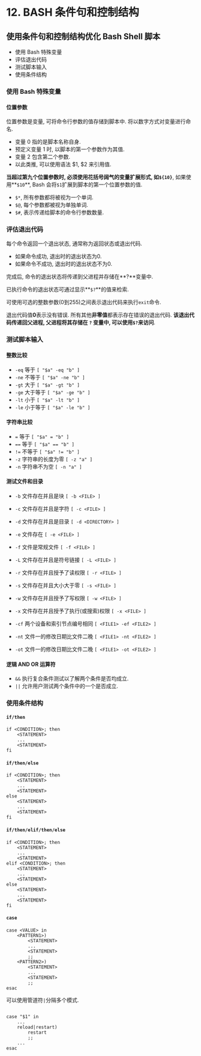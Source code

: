 # 12. BASH 条件句和控制结构

## 使用条件句和控制结构优化 Bash Shell 脚本

* 使用 Bash 特殊变量
* 评估退出代码
* 测试脚本输入
* 使用条件结构

### 使用 Bash 特殊变量

#### 位置参数

位置参数是变量, 可将命令行参数的值存储到脚本中. 将以数字方式对变量进行命名. 

* 变量 0 指的是脚本名称自身.
* 预定义变量 1 时, 以脚本的第一个参数作为其值.
* 变量 2 包含第二个参数.
* 以此类推, 可以使用语法 $1, $2 来引用值.

**当超过第九个位置参数时, 必须使用花括号阔气的变量扩展形式, 如`${10}`**, 如果使用**`$10`**, Bash 会将`$1`扩展到脚本的第一个位置参数的值.

* `$*`, 所有参数都将被视为一个单词.
* `$@`, 每个参数都被视为单独单词.
* `$#`, 表示传递给脚本的命令行参数数量.

### 评估退出代码

每个命令返回一个退出状态, 通常称为返回状态或退出代码.

* 如果命令成功, 退出时的退出状态为0.
* 如果命令不成功, 退出时的退出状态不为0.

完成后, 命令的退出状态将传递到父进程并存储在**?**变量中.

已执行命令的退出状态可通过显示**`$?`**的值来检索.

可使用可选的整数参数(0到255)之间表示退出代码来执行`exit`命令.

退出代码值**0**表示没有错误. 所有其他**非零值**都表示存在错误的退出代码. **该退出代码传递回父进程, 父进程将其存储在 `?` 变量中, 可以使用`$?`来访问**.

### 测试脚本输入

#### 整数比较

* `-eq` 等于 `[ "$a" -eq "b" ]`
* `-ne` 不等于 `[ "$a" -ne "b" ]`
* `-gt` 大于 `[ "$a" -gt "b" ]`
* `-ge` 大于等于 `[ "$a" -ge "b" ]`
* `-lt` 小于 `[ "$a" -lt "b" ]`
* `-le` 小于等于 `[ "$a" -le "b" ]`

#### 字符串比较

* `=` 等于 `[ "$a" = "b" ]`
* `==` 等于 `[ "$a" == "b" ]`
* `!=` 不等于 `[ "$a" != "b" ]`
* `-z` 字符串的长度为零 `[ -z "a" ]`
* `-n` 字符串不为空 `[ -n "a" ]`

#### 测试文件和目录

* `-b` 文件存在并且是块 `[ -b <FILE> ]`
* `-c` 文件存在并且是字符 `[ -c <FILE> ]`
* `-d` 文件存在并且是目录 `[ -d <DIRECTORY> ]`
* `-e` 文件存在 `[ -e <FILE> ]`
* `-f` 文件是常规文件 `[ -f <FILE> ]`
* `-L` 文件存在并且是符号链接 `[ -L <FILE> ]`
* `-r` 文件存在并且授予了读权限 `[ -r <FILE> ]`
* `-s` 文件存在并且大小大于零 `[ -s <FILE> ]`
* `-w` 文件存在并且授予了写权限 `[ -w <FILE> ]`
* `-x` 文件存在并且授予了执行(或搜索)权限 `[ -x <FILE> ]`

* `-cf` 两个设备和索引节点编号相同 `[ <FILE1> -ef <FILE2> ]`
* `-nt` 文件一的修改日期比文件二晚 `[ <FILE1> -nt <FILE2> ]`
* `-ot` 文件一的修改日期比文件二晚 `[ <FILE1> -ot <FILE2> ]`

#### 逻辑 AND OR 运算符

* `&&` 执行复合条件测试以了解两个条件是否均成立.
* `||` 允许用户测试两个条件中的一个是否成立.

### 使用条件结构

#### `if/then`

```shell
if <CONDITION>; then
	<STATEMENT>
	...
	<STATEMENT>
fi
```

#### `if/then/else`

```shell
if <CONDITION>; then
	<STATEMENT>
	...
	<STATEMENT>
else
	<STATEMENT>
	...
	<STATEMENT>
fi
```

#### `if/then/elif/then/else`

```shell
if <CONDITION>; then
	<STATEMENT>
	...
	<STATEMENT>
elif <CONDITION>; then
	<STATEMENT>
	...
	<STATEMENT>
else
	<STATEMENT>
	...
	<STATEMENT>
fi
```

#### `case`

```shell
case <VALUE> in
	<PATTERN1>)
		<STATEMENT>
		...
		<STATEMENT>
		;;
	<PATTERN2>)
		<STATEMENT>
		...
		<STATEMENT>
		;;
esac
```

可以使用管道符`|`分隔多个模式.

```shell

case "$1" in
	...
	reload|restart)
		restart
		;;
	...
esac
```